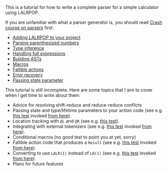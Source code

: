 This is a tutorial for how to write a complete parser for a simple calculator using LALRPOP.

If you are unfamiliar with what a parser generator is, you should read [Crash course on parsers]
first.

- [Adding LALRPOP to your project](tutorial/001_adding_lalrpop.html)
- [Parsing parenthesized numbers](tutorial/002_paren_numbers.html)
- [Type inference](tutorial/003_type_inference.html)
- [Handling full expressions](tutorial/004_full_expressions.html)
- [Building ASTs](tutorial/005_building_asts.html)
- [Macros](tutorial/006_macros.html)
- [Fallible actions](tutorial/007_fallible_actions.html)
- [Error recovery](tutorial/008_error_recovery.html)
- [Passing state parameter](tutorial/009_state_parameter.html)

This tutorial is still incomplete. Here are some topics that I aim to
cover when I get time to write about them:

- Advice for resolving shift-reduce and reduce-reduce conflicts
- Passing state and type/lifetime parameters to your action code (see e.g. [this test](https://github.com/lalrpop/lalrpop/blob/master/lalrpop-test/src/expr_arena.lalrpop) invoked [from here]).
- Location tracking with `@L` and `@R` (see e.g. [this test](https://github.com/lalrpop/lalrpop/blob/master/lalrpop-test/src/intern_tok.lalrpop)).
- Integrating with external tokenizers (see e.g. [this test](https://github.com/lalrpop/lalrpop/blob/master/lalrpop-test/src/expr.lalrpop) invoked [from here]).
- Conditional macros (no good test to point you at yet, sorry)
- Fallible action code that produces a `Result` (see e.g. [this test](https://github.com/lalrpop/lalrpop/blob/master/lalrpop-test/src/error.lalrpop) invoked [from here]).
- Converting to use `LALR(1)` instead of `LR(1)` (see e.g. [this test](https://github.com/lalrpop/lalrpop/blob/master/lalrpop-test/src/expr_lalr.lalrpop) invoked [from here]).
- Plans for future features

[Crash course on parsers]: ../crash_course.md
[from here]: https://github.com/lalrpop/lalrpop/blob/master/lalrpop-test/src/main.rs
